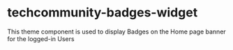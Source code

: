 # techcommunity-badges-widget
This theme component is used to display Badges on the Home page banner for the logged-in Users
